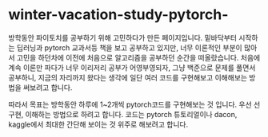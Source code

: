 # winter-vacation-study-pytorch-

방학동안 파이토치를 공부하기 위해 고민하다가 만든 페이지입니다. 밑바닥부터 시작하는 딥러닝과 pytorch 교과서등 책을 보고 공부하고 있지만, 너무 이론적인 부분이 많아서 고민을 하던차에 이전에 처음으로 알고리즘을 공부하던 순간을 떠올랐습니다. 처음에 계속 이론만 파다가 너무 이리저리 공부가 어영부영되자, 그냥 백준으로 문제를 풀면서 공부하니, 지금의 자리까지 왔다는 생각에 일단 여러 코드를 구현해보고 이해해보는 방법을 써보려고 합니다. 

따라서 목표는 방학동안 하루에 1~2개씩 pytorch코드를 구현해보는 것 입니다. 우선 선 구현, 이해하는 방법으로 하려고 합니다. 코드는 pytorch 튜토리얼이나 dacon, kaggle에서 최대한 간단해 보이는 것 위주로 해보려고 합니다.
